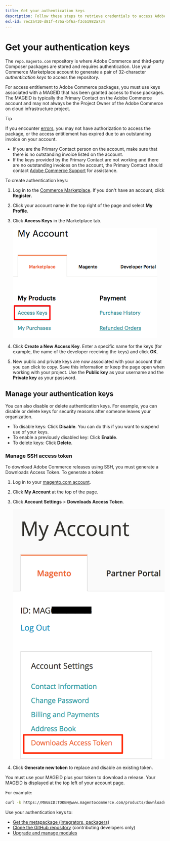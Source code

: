 ```yaml
---
title: Get your authentication keys
description: Follow these steps to retrieve credentials to access Adobe Commerce Composer packages on repo.magento.com.
exl-id: 7ec2a410-d81f-476a-bf6a-f3c61982a734
---
```

# Get your authentication keys

The `repo.magento.com` repository is where Adobe Commerce and third-party Composer packages are stored and requires authentication. Use your Commerce Marketplace account to generate a pair of 32-character *authentication keys* to access the repository.

For access entitlement to Adobe Commerce packages, you must use keys associated with a MAGEID that has been granted access to those packages. The MAGEID is typically the Primary Contact on the Adobe Commerce account and may not always be the Project Owner of the Adobe Commerce on cloud infrastructure project.

>[!TIP]
>
>If you encounter [errors](https://experienceleague.adobe.com/docs/commerce-knowledge-base/kb/troubleshooting/deployment/magento-commerce-cloud-repo-could-not-be-accessed-403-forbidden-or-404-not-found-error-when-deploying.html), you may not have authorization to access the package, or the access entitlement has expired due to an outstanding invoice on your account.
>
>* If you are the Primary Contact person on the account, make sure that there is no outstanding invoice listed on the account.
>* If the keys provided by the Primary Contact are not working and there are no outstanding invoices on the account, the Primary Contact should contact [Adobe Commerce Support](https://experienceleague.adobe.com/docs/commerce-knowledge-base/kb/help-center-guide/magento-help-center-user-guide.html#submit-ticket) for assistance.

To create authentication keys:

1. Log in to the [Commerce Marketplace](https://commercemarketplace.adobe.com/). If you don't have an account, click **Register**.

1. Click your account name in the top right of the page and select **My Profile**.

1. Click **Access Keys** in the Marketplace tab.

   ![Get your secure access keys on Commerce Marketplace](../../assets/installation/cloud_access-key.png)

1. Click **Create a New Access Key**. Enter a specific name for the keys (for example, the name of the developer receiving the keys) and click **OK**.

1. New public and private keys are now associated with your account that you can click to copy. Save this information or keep the page open when working with your project. Use the **Public key** as your username and the **Private key** as your password.

## Manage your authentication keys

You can also disable or delete authentication keys. For example, you can disable or delete keys for security reasons after someone leaves your organization.

*  To disable keys: Click **Disable**. You can do this if you want to suspend use of your keys.
*  To enable a previously disabled key: Click **Enable**.
*  To delete keys: Click **Delete**.

### Manage SSH access token

To download Adobe Commerce releases using SSH, you must generate a Downloads Access Token. To generate a token:

1. Log in to your [magento.com account](https://account.magento.com/customer/account/login).
1. Click **My Account** at the top of the page.
1. Click **Account Settings** > **Downloads Access Token**.

   ![Access your keys](../../assets/installation/connect_keys1.png)

1. Click **Generate new token** to replace and disable an existing token.

You must use your MAGEID plus your token to download a release. Your MAGEID is displayed at the top left of your account page.

For example:

```bash
curl -k https://MAGEID:TOKEN@www.magentocommerce.com/products/downloads/info/help
```

Use your authentication keys to:

*  [Get the metapackage (integrators, packagers)](../composer.md)
*  [Clone the GitHub repository](https://developer.adobe.com/commerce/contributor/guides/install/clone-repository/) (contributing developers only)
*  [Upgrade and manage modules](../../upgrade/modules/upgrade.md)

